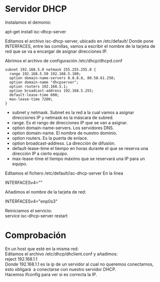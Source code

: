 # Servidor DHCP  

Instalamos el demonio:   

  apt-get install isc-dhcp-server  
  
Editamos el archivo isc-dhcp-server, ubicado en /etc/default/
Donde pone INTERFACES, entre las comillas, vamos a escribir el nombre de la tarjeta de red que se va a encargar de asignar direcciones IP.  

Abrimos el archivo de configuración /etc/dhcp/dhcpd.conf 
~~~
subnet 192.168.5.0 netmask 255.255.255.0 {
  range 192.168.5.50 192.168.5.100;
  option domain-name-servers 8.8.8.8, 80.58.61.250;
  option domain-name "dhcpserver";
  option routers 192.168.5.1;
  option broadcast-address 192.168.5.255;
  default-lease-time 600;
  max-lease-time 7200;
}
~~~  

- subnet y netmask. Subnet es la red a la cual vamos a asignar direcciones IP y netmask es la máscara de subred.  
- range. Es el rango de direcciones IP que se van a asignar.  
- option domain-name-servers. Los servidores DNS.  
- option domain-name. El nombre de nuestro dominio.  
- option routers. Es la puerta de enlace.  
- option broadcast-address. La dirección de difusión.  
- default-lease-time el tiempo en horas durante el que se reserva una dirección IP a cierto equipo.  
- max-lease-time el tiempo máximo que se reservará una IP para un equipo.  

Editamos el fichero /etc/default/isc-dhcp-server
En la linea 

INTERFACESv4=""

Añadimos el nombre de la tarjeta de red:

INTERFACESv4="enp0s3"


Reiniciamos el servicio:  
  service isc-dhcp-server restart 
  
  
# Comprobación  
En un host que esté en la misma red:  
Editamos el archivo /etc/dhcp/dhclient.conf  y añadimos:  
  reject 192.168.1.1  
Donde 192.168.1.1 es la ip de un servidor al cual no queremos conectarnos, esto obligará  a conectarse con nuestro servidor DHCP.  
Hacemos ifconfig para ver si es correcta la IP.  
  

  
